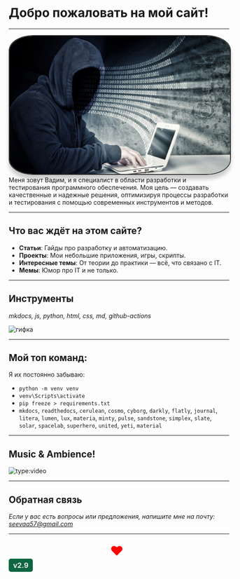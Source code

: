 # <div class="animate__animated animate__fadeInDown">Добро пожаловать на мой сайт!</div>
<link rel="stylesheet" href="https://cdnjs.cloudflare.com/ajax/libs/animate.css/4.1.1/animate.min.css">

 ---

<style>
  .avatar {
    border-radius: 11%; /* Круглая рамка */
    border: 2px solid #333; /* Тёмная граница */
    box-shadow: 0 10px 8px rgba(0, 0, 0, 0.2); /* Тень */
    transition: transform 0.3s ease; /* Эффект при наведении */
  }

  .avatar:hover {
    transform: scale(1.1); /* Увеличение при наведении */
  }
</style>

<div style="text-align: center;">
  <img src="images/haker.jpg" alt="Хакер" class="avatar" style="width: 800px;">
</div>
Меня зовут Вадим, и я специалист в области разработки и тестирования программного обеспечения. Моя цель — создавать качественные и надежные решения, оптимизируя процессы разработки и тестирования с помощью современных инструментов и методов.

---

## Что вас ждёт на этом сайте?

- **Статьи**: Гайды про разработку и автоматизацию. 
- **Проекты**: Мои небольшие приложения, игры, скрипты.
- **Интересные темы**: От теории до практики — всё, что связано с IT.
- **Мемы**: Юмор про IT и не только.

---

## Инструменты
_mkdocs, js, python, html, css, md, github-actions_

![гифка](https://media4.giphy.com/media/v1.Y2lkPTc5MGI3NjExZHhpYXIwODQ2ODRkcnAxeHllaHNiZzBleGx4Z3BpMTV5Mno2OXpzYiZlcD12MV9pbnRlcm5hbF9naWZfYnlfaWQmY3Q9Zw/xNzWXduun3uwTyN56I/giphy.gif)

---

## Мой топ команд:

Я их постоянно забываю:

- `python -m venv venv`
- `venv\Scripts\activate` 
- `pip freeze > requirements.txt` 
- `mkdocs`, `readthedocs`, `cerulean`, `cosmo`, `cyborg`, `darkly`, `flatly`, `journal`, `litera`, `lumen`, `lux`, `materia`, `minty`, `pulse`, `sandstone`, `simplex`, `slate`, `solar`, `spacelab`, `superhero`, `united`, `yeti`, `material`

---

## Music & Ambience!
![type:video](https://www.youtube.com/embed/p2zMXSXhZ9M?si=glYvSX035bksV-Ju)

---

## Обратная связь

_Если у вас есть вопросы или предложения, напишите мне на почту: [seevaa57@gmail.com](mailto:email@example.com)_

---
<div id="like-container" style="text-align: center; margin-top: 20px;">
  <span id="like-heart" style="font-size: 30px; color: red; cursor: pointer;">❤️</span>
  <span id="like-count" style="font-size: 20px; margin-left: 10px;"></span>
</div>

<script src="js/like_counter.js"></script>


<div class="version-info">
    v2.9
</div>

<style>
  .version-info {
    display: inline-block;
    padding: 5px 10px;
    background-color:rgb(13, 102, 65); 
    border: 1px solidrgb(247, 243, 241); 
    border-radius: 5px; /* Закругленные углы */
    font-size: 16px;
    font-weight: bold;
    color:rgb(233, 235, 238); 
  }
</style>
